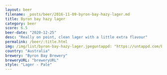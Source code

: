 ```yaml
---
layout: beer
filename: _posts/beer/2016-11-09-byron-bay-hazy-lager.md
title: Byron bay hazy lager
category: beer
score: 6.5
beer-date: "2020-12-25"
desc: "Really on point, clean lager with a little extra flavour"
permalink: /beer/:title.html
img: /img/list/byron-bay-hazy-lager.jpeguntappd: "https://untappd.com/b/byron-bay-brewery-hazy-one/1752290"
country: "Australia"
brewery: "Byron Bay Brewery"
breweryURL: "breweryURL"
style: "Lager - Pale"
---
```

